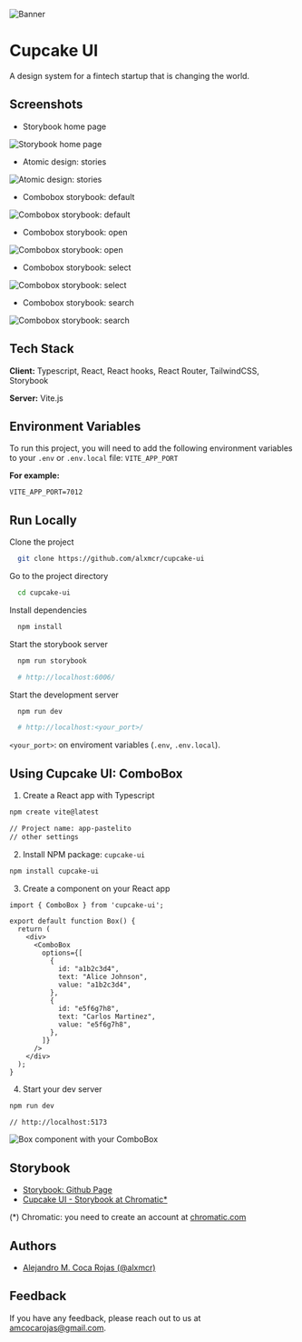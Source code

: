 ![Banner](https://my-cupcake-ui-001.netlify.app/banners/01-cupcake-ui-banner.png)

# Cupcake UI

A design system for a fintech startup that is changing the world.

## Screenshots

- Storybook home page

![Storybook home page](https://my-cupcake-ui-001.netlify.app/screenshots-storybook/01-storybook-home-page.png)

- Atomic design: stories

![Atomic design: stories](https://my-cupcake-ui-001.netlify.app/screenshots-storybook/02-atomic-design-stories.png)

- Combobox storybook: default

![Combobox storybook: default](https://my-cupcake-ui-001.netlify.app/screenshots-storybook/03-combobox-storybook-default.png)

- Combobox storybook: open

![Combobox storybook: open](https://my-cupcake-ui-001.netlify.app/screenshots-storybook/04-page-storybook-open.png)

- Combobox storybook: select

![Combobox storybook: select](https://my-cupcake-ui-001.netlify.app/screenshots-storybook/05-page-storybook-select.png)

- Combobox storybook: search

![Combobox storybook: search](https://my-cupcake-ui-001.netlify.app/screenshots-storybook/06-page-storybook-search.png)

## Tech Stack

**Client:** Typescript, React, React hooks, React Router, TailwindCSS, Storybook

**Server:** Vite.js

## Environment Variables

To run this project, you will need to add the following environment variables to your `.env` or `.env.local` file: `VITE_APP_PORT`

**For example:**

`VITE_APP_PORT=7012`

## Run Locally

Clone the project

```bash
  git clone https://github.com/alxmcr/cupcake-ui
```

Go to the project directory

```bash
  cd cupcake-ui
```

Install dependencies

```bash
  npm install
```

Start the storybook server

```bash
  npm run storybook

  # http://localhost:6006/
```

Start the development server

```bash
  npm run dev

  # http://localhost:<your_port>/
```

`<your_port>`: on enviroment variables (`.env`, `.env.local`).

## Using Cupcake UI: ComboBox

1. Create a React app with Typescript

```bash
npm create vite@latest

// Project name: app-pastelito
// other settings
```

2. Install NPM package: `cupcake-ui`

```bash
npm install cupcake-ui
```

3. Create a component on your React app

```
import { ComboBox } from 'cupcake-ui';

export default function Box() {
  return (
    <div>
      <ComboBox
        options={[
          {
            id: "a1b2c3d4",
            text: "Alice Johnson",
            value: "a1b2c3d4",
          },
          {
            id: "e5f6g7h8",
            text: "Carlos Martinez",
            value: "e5f6g7h8",
          },
        ]}
      />
    </div>
  );
}
```

4. Start your dev server

```bash
npm run dev

// http://localhost:5173
```

![Box component with your ComboBox](https://my-cupcake-ui-001.netlify.app/screenshots-using/01-using-combobox.png)

## Storybook

- [Storybook: Github Page](https://alxmcr.github.io/cupcake-ui/?path=/docs/organisms-combobox--docs)
- [Cupcake UI - Storybook at Chromatic\*](https://66b1bf8878373c966dd1bcab-glgfaoymye.chromatic.com/?path=/docs/configure-your-project--docs)

(\*) Chromatic: you need to create an account at [chromatic.com](https://www.chromatic.com/)

## Authors

- [Alejandro M. Coca Rojas (@alxmcr)](https://www.github.com/alxmcr)

## Feedback

If you have any feedback, please reach out to us at amcocarojas@gmail.com.
